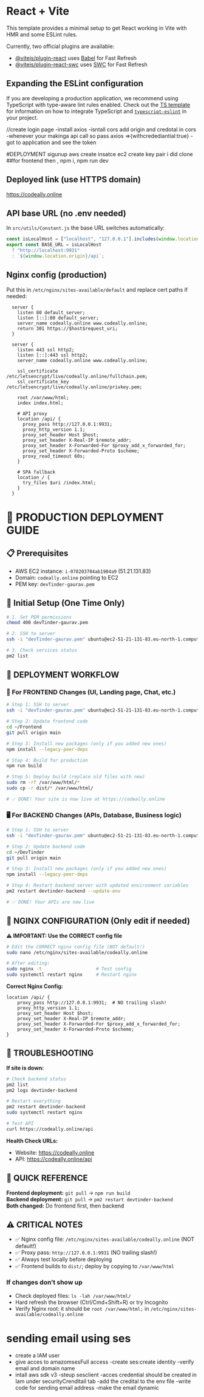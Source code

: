 # React + Vite

This template provides a minimal setup to get React working in Vite with HMR and some ESLint rules.

Currently, two official plugins are available:

- [@vitejs/plugin-react](https://github.com/vitejs/vite-plugin-react/blob/main/packages/plugin-react) uses [Babel](https://babeljs.io/) for Fast Refresh
- [@vitejs/plugin-react-swc](https://github.com/vitejs/vite-plugin-react/blob/main/packages/plugin-react-swc) uses [SWC](https://swc.rs/) for Fast Refresh

## Expanding the ESLint configuration

If you are developing a production application, we recommend using TypeScript with type-aware lint rules enabled. Check out the [TS template](https://github.com/vitejs/vite/tree/main/packages/create-vite/template-react-ts) for information on how to integrate TypeScript and [`typescript-eslint`](https://typescript-eslint.io) in your project.


//create login page
-install axios
-isntall cors
add origin and credotal in cors
-whenever your makinga api call so pass axios =>{withcredediantial:true}
-got to application and see the token


#DEPLOYMENT
sigunup aws
create insatce ec2
create key pair
i did clone
  ##for frontend
then , npm i, npm run dev

## Deployed link (use HTTPS domain)
https://codeally.online

## API base URL (no .env needed)
In `src/utils/Constant.js` the base URL switches automatically:

```js
const isLocalHost = ["localhost", "127.0.0.1"].includes(window.location.hostname);
export const BASE_URL = isLocalHost
  ? "http://localhost:9931"
  : `${window.location.origin}/api`;
```

## Nginx config (production)
Put this in `/etc/nginx/sites-available/default` and replace cert paths if needed:

```nginx
  server {
    listen 80 default_server;
    listen [::]:80 default_server;
    server_name codeally.online www.codeally.online;
    return 301 https://$host$request_uri;
  }

  server {
    listen 443 ssl http2;
    listen [::]:443 ssl http2;
    server_name codeally.online www.codeally.online;

    ssl_certificate /etc/letsencrypt/live/codeally.online/fullchain.pem;
    ssl_certificate_key /etc/letsencrypt/live/codeally.online/privkey.pem;

    root /var/www/html;
    index index.html;

    # API proxy
    location /api/ {
      proxy_pass http://127.0.0.1:9931;
      proxy_http_version 1.1;
      proxy_set_header Host $host;
      proxy_set_header X-Real-IP $remote_addr;
      proxy_set_header X-Forwarded-For $proxy_add_x_forwarded_for;
      proxy_set_header X-Forwarded-Proto $scheme;
      proxy_read_timeout 60s;
    }

    # SPA fallback
    location / {
      try_files $uri /index.html;
    }
  }
```

# 🚀 PRODUCTION DEPLOYMENT GUIDE

## 📋 Prerequisites
- AWS EC2 instance: `i-078203704ab1904a9` (51.21.131.83)
- Domain: `codeally.online` pointing to EC2
- PEM key: `devTinder-gaurav.pem`

## 🔧 Initial Setup (One Time Only)
```bash
# 1. Set PEM permissions
chmod 400 devTinder-gaurav.pem

# 2. SSH to server
ssh -i "devTinder-gaurav.pem" ubuntu@ec2-51-21-131-83.eu-north-1.compute.amazonaws.com

# 3. Check services status
pm2 list
```

## 🔄 DEPLOYMENT WORKFLOW

### 📱 For FRONTEND Changes (UI, Landing page, Chat, etc.)
```bash
# Step 1: SSH to server
ssh -i "devTinder-gaurav.pem" ubuntu@ec2-51-21-131-83.eu-north-1.compute.amazonaws.com

# Step 2: Update frontend code
cd ~/Frontend
git pull origin main

# Step 3: Install new packages (only if you added new ones)
npm install --legacy-peer-deps

# Step 4: Build for production
npm run build

# Step 5: Deploy build (replace old files with new)
sudo rm -rf /var/www/html/*
sudo cp -r dist/* /var/www/html/

# ✅ DONE! Your site is now live at https://codeally.online
```

### 🖥️ For BACKEND Changes (APIs, Database, Business logic)
```bash
# Step 1: SSH to server
ssh -i "devTinder-gaurav.pem" ubuntu@ec2-51-21-131-83.eu-north-1.compute.amazonaws.com

# Step 2: Update backend code
cd ~/DevTinder
git pull origin main

# Step 3: Install new packages (only if you added new ones)
npm install --legacy-peer-deps

# Step 4: Restart backend server with updated environment variables
pm2 restart devtinder-backend --update-env

# ✅ DONE! Your APIs are now live
```

## 🔧 NGINX CONFIGURATION (Only edit if needed)

**⚠️ IMPORTANT: Use the CORRECT config file**
```bash
# Edit the CORRECT nginx config file (NOT default!)
sudo nano /etc/nginx/sites-available/codeally.online

# After editing:
sudo nginx -t                    # Test config
sudo systemctl restart nginx     # Restart nginx
```

**Correct Nginx Config:**
```nginx
location /api/ {
    proxy_pass http://127.0.0.1:9931;  # NO trailing slash!
    proxy_http_version 1.1;
    proxy_set_header Host $host;
    proxy_set_header X-Real-IP $remote_addr;
    proxy_set_header X-Forwarded-For $proxy_add_x_forwarded_for;
    proxy_set_header X-Forwarded-Proto $scheme;
}
```

## 🚨 TROUBLESHOOTING

**If site is down:**
```bash
# Check backend status
pm2 list
pm2 logs devtinder-backend

# Restart everything
pm2 restart devtinder-backend
sudo systemctl restart nginx

# Test API
curl https://codeally.online/api
```

**Health Check URLs:**
- Website: https://codeally.online
- API: https://codeally.online/api

## 📝 QUICK REFERENCE

**Frontend deployment:** `git pull` → `npm run build`  
**Backend deployment:** `git pull` → `pm2 restart devtinder-backend`  
**Both changed:** Do frontend first, then backend

## ⚠️ CRITICAL NOTES
- ✅ Nginx config file: `/etc/nginx/sites-available/codeally.online` (NOT default!)
- ✅ Proxy pass: `http://127.0.0.1:9931` (NO trailing slash!)
- ✅ Always test locally before deploying
- ✅ Frontend builds to `dist/`; deploy by copying to `/var/www/html`

### If changes don’t show up
- Check deployed files: `ls -lah /var/www/html/`
- Hard refresh the browser (Ctrl/Cmd+Shift+R) or try Incognito
- Verify Nginx root: it should be `root /var/www/html;` in `/etc/nginx/sites-available/codeally.online`
 # sending email using ses
 - create a IAM user
 - give acces to amazomsesFull access
 -create ses:create identity
 -verify email and domain name
 - intall aws sdk v3
 -steup sesclient
 -acces credential should be created in Iam under securityCrenditail tab
 -add the credital to the env file
 -write code for sending email address 
 -make the email dynamic 
